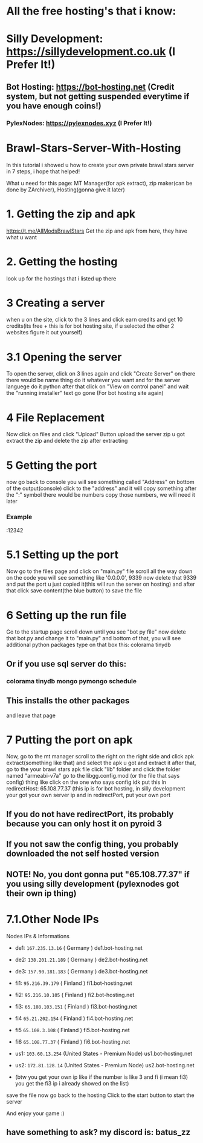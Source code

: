 # All the free hosting's that i know:
 # Silly Development: https://sillydevelopment.co.uk (I Prefer It!)
 ## Bot Hosting: https://bot-hosting.net (Credit system, but not getting suspended everytime if you have enough coins!)
 ### PylexNodes: https://pylexnodes.xyz (I Prefer It!)

# Brawl-Stars-Server-With-Hosting
In this tutorial i showed u how to create your own private brawl stars server in 7 steps, i hope that helped!

What u need for this page: MT Manager(for apk extract), zip maker(can be done by ZArchiver), Hosting(gonna give it later)
# 1. Getting the zip and apk
https://t.me/AllModsBrawlStars
Get the zip and apk from here, they have what u want

# 2. Getting the hosting
look up for the hostings that i listed up there

# 3 Creating a server
when u on the site, click to the 3 lines and click earn credits and get 10 credits(its free + this is for bot hosting site, if u selected the other 2 websites figure it out yourself)

# 3.1 Opening the server
To open the server, click on 3 lines again and click "Create Server"
on there there would be name thing do it whatever you want
and for the server languege do it python
after that click on "View on control panel"
and wait the "running imstaller" text go gone
(For bot hosting site again)

# 4 File Replacement
Now click on files
and click "Upload" Button
upload the server zip u got
extract the zip
and delete the zip after extracting

# 5 Getting the port
now go back to console
you will see something called "Address" on bottom of the output(console)
click to the "address" and it will copy something
after the ":" symbol there would be numbers
copy those numbers, we will need it later

### Example
:12342

# 5.1 Setting up the port
Now go to the files page and click on "main.py" file
scroll all the way down on the code
you will see something like '0.0.0.0', 9339
now delete that 9339 and put the port u just copied it(this will run the server on hosting)
and after that click save content(the blue button) to save the file

# 6 Setting up the run file
Go to the startup page
scroll down until you see "bot py file"
now delete that bot.py and change it to "main.py"
and bottom of that, you will see additional python packages
type on that box this:
colorama tinydb

## Or if you use sql server do this:
### colorama tinydb mongo pymongo schedule

## This installs the other packages

and leave that page

# 7 Putting the port on apk
Now, go to the mt manager
scroll to the right on the right side
and click apk extract(something like that)
and select the apk u got
and extract it
after that, go to the your brawl stars apk file
click "lib" folder
and click the folder named "armeabi-v7a"
go to the libgg.config.mod (or the file that says config) thing like click on the one who says config idk
put this ln redirectHost:
65.108.77.37 (this ip is for bot hosting, in silly development your got your own server ip
and in redirectPort, put your own port

## If you do not have redirectPort, its probably because you can only host it on pyroid 3

## If you not saw the config thing, you probably downloaded the not self hosted version

## NOTE! No, you dont gonna put "65.108.77.37" if you using silly development (pylexnodes got their own ip thing)

# 7.1.Other Node IPs
Nodes IPs & Informations
- de1: `167.235.13.16` ( Germany ) de1.bot-hosting.net
- de2: `138.201.21.189` ( Germany ) de2.bot-hosting.net
- de3: `157.90.181.183` ( Germany ) de3.bot-hosting.net
- fi1: `95.216.39.179` ( Finland ) fi1.bot-hosting.net
- fi2: `95.216.10.105` ( Finland ) fi2.bot-hosting.net
- fi3: `65.108.103.151` ( Finland ) fi3.bot-hosting.net
- fi4 `65.21.202.154` ( Finland ) fi4.bot-hosting.net
- fi5 `65.108.3.108` ( Finland ) fi5.bot-hosting.net
- fi6 `65.108.77.37` ( Finland ) fi6.bot-hosting.net
- us1: `103.60.13.254` (United States - Premium Node) us1.bot-hosting.net
- us2: `172.81.128.14` (United States - Premium Node) us2.bot-hosting.net

- (btw you get your own ip like if the number is like 3 and fi (i mean fi3) you get the fi3 ip i already showed on the list)

save the file
now go back to the hosting
Click to the start button to start the server

And enjoy your game :)

 ## have something to ask? my discord is: batus_zz

